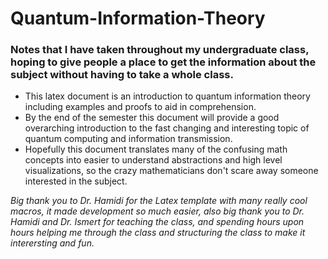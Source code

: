 # Quantum-Information-Theory

### Notes that I have taken throughout my undergraduate class, hoping to give people a place to get the information about the subject without having to take a whole class.

- This latex document is an introduction to quantum information theory including examples and proofs to aid in comprehension. 
- By the end of the semester this document will provide a good overarching introduction to the fast changing and interesting topic of quantum computing and information transmission.  
- Hopefully this document translates many of the confusing math concepts into easier to understand abstractions and high level visualizations, so the crazy mathematicians don't scare away someone interested in the subject.  

*Big thank you to Dr. Hamidi for the Latex template with many really cool macros, it made development so much easier, also big thank you to Dr. Hamidi and Dr. Ismert for teaching the class, and spending hours upon hours helping me through the class and structuring the class to make it interersting and fun.*
